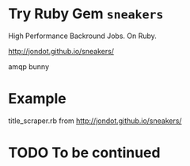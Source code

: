 # Try Ruby Gem `sneakers`

High Performance Backround Jobs. On Ruby.


http://jondot.github.io/sneakers/


amqp
bunny



# Example
title_scraper.rb from http://jondot.github.io/sneakers/


# TODO To be continued

